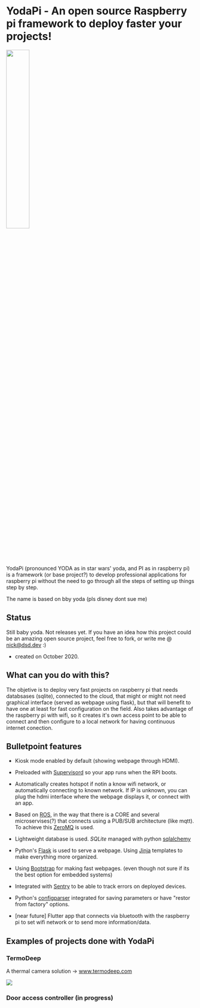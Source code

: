 # YodaPi - An open source Raspberry pi framework to deploy faster your projects!
<img src='https://images-na.ssl-images-amazon.com/images/I/516oRhx3HoL._AC_SL1153_.jpg' width="35%" >

YodaPi (pronounced YODA as in star wars' yoda, and PI as in raspberry pi) is a framework (or base project?) to develop professional applications for raspberry pi without the need to go through all the steps of setting up things step by step.

The name is based on bby yoda (pls disney dont sue me)

## Status
Still baby yoda. Not releases yet. If you have an idea how this project could be an amazing open source project, feel free to fork, or write me @ nick@dsd.dev :)
* created on October 2020. 

## What can you do with this?

The objetive is to deploy very fast projects on raspberry pi that needs databsases (sqlite), connected to the cloud, that might or might not need graphical interface (served as webpage using flask), but that will benefit to have one at least for fast configuration on the field. Also takes advantage of the raspberry pi with wifi, so it creates it's own access point to be able to connect and then configure to a local network for having continuous internet conection.

## Bulletpoint features
* Kiosk mode enabled by default (showing webpage through HDMI).
* Preloaded with <a href="http://supervisord.org/">Supervisord</a> so your app runs when the RPI boots.
* Automatically creates hotspot if notin a know wifi network, or automatically connecting to known network. If IP is unknown, you can plug the hdmi interface where the webpage displays it, or connect with an app.
* Based on <a  href="https://www.ros.org/">ROS</a>, in the way that there is a CORE and several microservises(?) that connects using a PUB/SUB architecture (like mqtt). To achieve this <a href="https://zeromq.org/">ZeroMQ</a> is used. 
* Lightweight database is used. *SQLite* managed with python <a href="https://www.sqlalchemy.org/">sqlalchemy</a>
* Python's <a href="https://flask.palletsprojects.com/en/1.1.x/">Flask</a> is used to serve a webpage. Using <a href="https://jinja.palletsprojects.com/en/2.11.x/">Jinja</a> templates to make everything more organized.
* Using <a href="https://getbootstrap.com/docs/4.3/getting-started/introduction/">Bootstrap</a> for making fast webpages. (even though not sure if its the best option for embedded systems)
* Integrated with <a href="https://sentry.io/">Sentry<a/> to be able to track errors on deployed devices.
* Python's <a href="https://docs.python.org/3/library/configparser.html">configparser</a> integrated for saving parameters or have "restor from factory" options.

* [near future] Flutter app that connects via bluetooth with the raspberry pi to set wifi network or to send more information/data.

## Examples of projects done with YodaPi
### TermoDeep
A thermal camera solution -> www.termodeep.com

<img src="https://i.ytimg.com/vi/NKib-1CkmDg/hqdefault.jpg">

### Door access controller (in progress)

